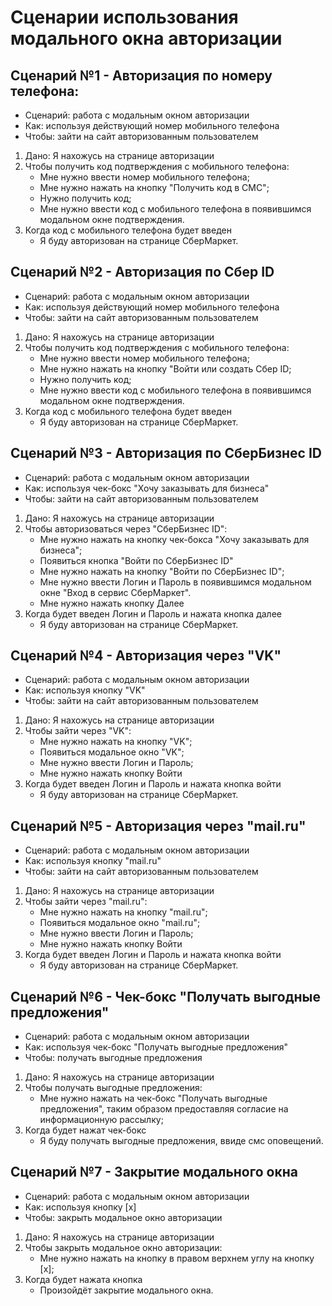 # Сценарии использования модального окна авторизации
## Сценарий №1 - Авторизация по номеру телефона:

- Сценарий: работа с модальным окном авторизации
- Как: используя действующий номер мобильного телефона 
- Чтобы: зайти на сайт авторизованным пользователем

1. Дано: Я нахожусь на странице авторизации
2. Чтобы получить код подтверждения с мобильного телефона:
   - Мне нужно ввести номер мобильного телефона;
   - Мне нужно нажать на кнопку "Получить код в СМС";
   - Нужно получить код;
   - Мне нужно ввести код с мобильного телефона в появившимся модальном окне подтверждения.
3. Когда код с мобильного телефона будет введен
   - Я буду авторизован на странице СберМаркет.

## Сценарий №2 - Авторизация по Сбер ID
- Сценарий: работа с модальным окном авторизации
- Как: используя действующий номер мобильного телефона 
- Чтобы: зайти на сайт авторизованным пользователем

1. Дано: Я нахожусь на странице авторизации
2. Чтобы получить код подтверждения с мобильного телефона:
   - Мне нужно ввести номер мобильного телефона;
   - Мне нужно нажать на кнопку "Войти или создать Сбер ID;
   - Нужно получить код;
   - Мне нужно ввести код с мобильного телефона в появившимся модальном окне подтверждения.
3. Когда код с мобильного телефона будет введен
   - Я буду авторизован на странице СберМаркет.

## Сценарий №3 - Авторизация по СберБизнес ID
- Сценарий: работа с модальным окном авторизации
- Как: используя чек-бокс "Хочу заказывать для бизнеса"
- Чтобы: зайти на сайт авторизованным пользователем

1. Дано: Я нахожусь на странице авторизации
2. Чтобы авторизоваться через "СберБизнес ID":
   - Мне нужно нажать на кнопку чек-бокса "Хочу заказывать для бизнеса";
   - Появиться кнопка "Войти по СберБизнес ID"
   - Мне нужно нажать на кнопку "Войти по СберБизнес ID";
   - Мне нужно ввести Логин и Пароль в появившимся модальном окне "Вход в сервис СберМаркет".
   - Мне нужно нажать кнопку Далее
3. Когда будет введен Логин и Пароль и нажата кнопка далее 
   - Я буду авторизован на странице СберМаркет.

## Сценарий №4 - Авторизация через "VK"
- Сценарий: работа с модальным окном авторизации
- Как: используя кнопку "VK"
- Чтобы: зайти на сайт авторизованным пользователем

1. Дано: Я нахожусь на странице авторизации
2. Чтобы зайти через "VK":
   - Мне нужно нажать на кнопку "VK";
   - Появиться модальное окно "VK";
   - Мне нужно ввести Логин и Пароль;
   - Мне нужно нажать кнопку Войти
3. Когда будет введен Логин и Пароль и нажата кнопка войти 
   - Я буду авторизован на странице СберМаркет.

## Сценарий №5 - Авторизация через "mail.ru"
- Сценарий: работа с модальным окном авторизации
- Как: используя кнопку "mail.ru"
- Чтобы: зайти на сайт авторизованным пользователем

1. Дано: Я нахожусь на странице авторизации
2. Чтобы зайти через "mail.ru":
   - Мне нужно нажать на кнопку "mail.ru";
   - Появиться модальное окно "mail.ru";
   - Мне нужно ввести Логин и Пароль;
   - Мне нужно нажать кнопку Войти
3. Когда будет введен Логин и Пароль и нажата кнопка войти 
   - Я буду авторизован на странице СберМаркет.

## Сценарий №6 - Чек-бокс "Получать выгодные предложения"
- Сценарий: работа с модальным окном авторизации
- Как: используя чек-бокс "Получать выгодные предложения"
- Чтобы: получать выгодные предложения 

1. Дано: Я нахожусь на странице авторизации
2. Чтобы получать выгодные предложения:
   - Мне нужно нажать на чек-бокс "Получать выгодные предложения", таким образом предоставляя согласие на информационную рассылку;
3. Когда будет нажат чек-бокс
   - Я буду получать выгодные предложения, ввиде смс оповещений.

## Сценарий №7 - Закрытие модального окна 
- Сценарий: работа с модальным окном авторизации
- Как: используя кнопку [x] 
- Чтобы: закрыть модальное окно авторизации

1. Дано: Я нахожусь на странице авторизации
2. Чтобы закрыть модальное окно авторизации:
   - Мне нужно нажать на кнопку в правом верхнем углу на кнопку [x];
3. Когда будет нажата кнопка  
   - Произойдёт закрытие модального окна.




